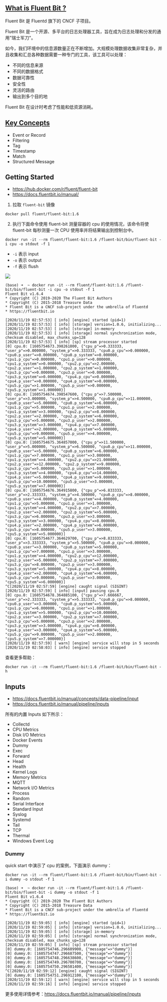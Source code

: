 ## [What is Fluent Bit ?](https://docs.fluentbit.io/manual/about/what-is-fluent-bit)

Fluent Bit 是 Fluentd 旗下的 CNCF 子项目。

Fluent Bit 是一个开源、多平台的日志处理器工具，旨在成为日志处理和分发的通用"瑞士军刀"。

如今，我们环境中的信息源数量正在不断增加。大规模处理数据收集非常复杂，并且收集和汇总各种数据需要一种专门的工具，该工具可以处理：

- 不同的信息来源
- 不同的数据格式
- 数据可靠性
- 安全性
- 灵活的路由
- 输出到多个目的地

Fluent Bit 在设计时考虑了性能和低资源消耗。

## [Key Concepts](https://docs.fluentbit.io/manual/concepts/key-concepts)

- Event or Record
- Filtering
- Tag
- Timestamp
- Match
- Structured Message

## Getting Started

- https://hub.docker.com/r/fluent/fluent-bit
- https://docs.fluentbit.io/manual/

1. 拉取 `fluent-bit` 镜像

```
docker pull fluent/fluent-bit:1.6
```

2. 执行下面命令使用 fluent-bit 测量容器的 cpu 的使用情况，该命令将使 fluent-bit 每秒测量一次 CPU 使用率并将结果输出到控制台中。

```
docker run -it --rm fluent/fluent-bit:1.6 /fluent-bit/bin/fluent-bit -i cpu -o stdout -f 1
```

- `-i` 表示 input
- `-o` 表示 output
- `-f` 表示 flush

![](https://gblobscdn.gitbook.com/assets%2F-LKKSx-3LBTCtaHbg0gl%2F-LKKTm4Y55lytnFhqfG1%2F-LKKTwUrRtRcGfkhN7YV%2Flogging_pipeline_input.png?alt=media)

```log
(base) ➜  ~ docker run -it --rm fluent/fluent-bit:1.6 /fluent-bit/bin/fluent-bit -i cpu -o stdout -f 1
Fluent Bit v1.6.4
* Copyright (C) 2019-2020 The Fluent Bit Authors
* Copyright (C) 2015-2018 Treasure Data
* Fluent Bit is a CNCF sub-project under the umbrella of Fluentd
* https://fluentbit.io

[2020/11/19 02:57:53] [ info] [engine] started (pid=1)
[2020/11/19 02:57:53] [ info] [storage] version=1.0.6, initializing...
[2020/11/19 02:57:53] [ info] [storage] in-memory
[2020/11/19 02:57:53] [ info] [storage] normal synchronization mode, checksum disabled, max_chunks_up=128
[2020/11/19 02:57:53] [ info] [sp] stream processor started
[0] cpu.0: [1605754673.398261800, {"cpu_p"=>0.333333, "user_p"=>0.000000, "system_p"=>0.333333, "cpu0.p_cpu"=>0.000000, "cpu0.p_user"=>0.000000, "cpu0.p_system"=>0.000000, "cpu1.p_cpu"=>0.000000, "cpu1.p_user"=>0.000000, "cpu1.p_system"=>0.000000, "cpu2.p_cpu"=>2.000000, "cpu2.p_user"=>1.000000, "cpu2.p_system"=>1.000000, "cpu3.p_cpu"=>0.000000, "cpu3.p_user"=>0.000000, "cpu3.p_system"=>0.000000, "cpu4.p_cpu"=>0.000000, "cpu4.p_user"=>0.000000, "cpu4.p_system"=>0.000000, "cpu5.p_cpu"=>1.000000, "cpu5.p_user"=>0.000000, "cpu5.p_system"=>1.000000}]
[0] cpu.0: [1605754674.398547600, {"cpu_p"=>7.500000, "user_p"=>3.000000, "system_p"=>4.500000, "cpu0.p_cpu"=>11.000000, "cpu0.p_user"=>5.000000, "cpu0.p_system"=>6.000000, "cpu1.p_cpu"=>5.000000, "cpu1.p_user"=>2.000000, "cpu1.p_system"=>3.000000, "cpu2.p_cpu"=>8.000000, "cpu2.p_user"=>2.000000, "cpu2.p_system"=>6.000000, "cpu3.p_cpu"=>5.000000, "cpu3.p_user"=>2.000000, "cpu3.p_system"=>3.000000, "cpu4.p_cpu"=>7.000000, "cpu4.p_user"=>2.000000, "cpu4.p_system"=>5.000000, "cpu5.p_cpu"=>9.000000, "cpu5.p_user"=>4.000000, "cpu5.p_system"=>5.000000}]
[0] cpu.0: [1605754675.364857000, {"cpu_p"=>11.500000, "user_p"=>5.000000, "system_p"=>6.500000, "cpu0.p_cpu"=>11.000000, "cpu0.p_user"=>5.000000, "cpu0.p_system"=>6.000000, "cpu1.p_cpu"=>7.000000, "cpu1.p_user"=>3.000000, "cpu1.p_system"=>4.000000, "cpu2.p_cpu"=>21.000000, "cpu2.p_user"=>12.000000, "cpu2.p_system"=>9.000000, "cpu3.p_cpu"=>5.000000, "cpu3.p_user"=>1.000000, "cpu3.p_system"=>4.000000, "cpu4.p_cpu"=>14.000000, "cpu4.p_user"=>5.000000, "cpu4.p_system"=>9.000000, "cpu5.p_cpu"=>10.000000, "cpu5.p_user"=>3.000000, "cpu5.p_system"=>7.000000}]
[0] cpu.0: [1605754676.364915800, {"cpu_p"=>6.833333, "user_p"=>2.333333, "system_p"=>4.500000, "cpu0.p_cpu"=>8.000000, "cpu0.p_user"=>4.000000, "cpu0.p_system"=>4.000000, "cpu1.p_cpu"=>5.000000, "cpu1.p_user"=>1.000000, "cpu1.p_system"=>4.000000, "cpu2.p_cpu"=>7.000000, "cpu2.p_user"=>2.000000, "cpu2.p_system"=>5.000000, "cpu3.p_cpu"=>6.000000, "cpu3.p_user"=>3.000000, "cpu3.p_system"=>3.000000, "cpu4.p_cpu"=>8.000000, "cpu4.p_user"=>2.000000, "cpu4.p_system"=>6.000000, "cpu5.p_cpu"=>8.000000, "cpu5.p_user"=>3.000000, "cpu5.p_system"=>5.000000}]
[0] cpu.0: [1605754677.364629700, {"cpu_p"=>8.833333, "user_p"=>3.333333, "system_p"=>5.500000, "cpu0.p_cpu"=>8.000000, "cpu0.p_user"=>3.000000, "cpu0.p_system"=>5.000000, "cpu1.p_cpu"=>7.000000, "cpu1.p_user"=>3.000000, "cpu1.p_system"=>4.000000, "cpu2.p_cpu"=>12.000000, "cpu2.p_user"=>5.000000, "cpu2.p_system"=>7.000000, "cpu3.p_cpu"=>8.000000, "cpu3.p_user"=>3.000000, "cpu3.p_system"=>5.000000, "cpu4.p_cpu"=>8.000000, "cpu4.p_user"=>2.000000, "cpu4.p_system"=>6.000000, "cpu5.p_cpu"=>9.000000, "cpu5.p_user"=>3.000000, "cpu5.p_system"=>6.000000}]
^C[2020/11/19 02:57:59] [engine] caught signal (SIGINT)
[2020/11/19 02:57:59] [ info] [input] pausing cpu.0
[0] cpu.0: [1605754678.364885100, {"cpu_p"=>7.666667, "user_p"=>2.333333, "system_p"=>5.333333, "cpu0.p_cpu"=>8.000000, "cpu0.p_user"=>3.000000, "cpu0.p_system"=>5.000000, "cpu1.p_cpu"=>6.000000, "cpu1.p_user"=>1.000000, "cpu1.p_system"=>5.000000, "cpu2.p_cpu"=>10.000000, "cpu2.p_user"=>3.000000, "cpu2.p_system"=>7.000000, "cpu3.p_cpu"=>5.000000, "cpu3.p_user"=>2.000000, "cpu3.p_system"=>3.000000, "cpu4.p_cpu"=>8.000000, "cpu4.p_user"=>3.000000, "cpu4.p_system"=>5.000000, "cpu5.p_cpu"=>9.000000, "cpu5.p_user"=>2.000000, "cpu5.p_system"=>7.000000}]
[2020/11/19 02:57:59] [ warn] [engine] service will stop in 5 seconds
[2020/11/19 02:58:03] [ info] [engine] service stopped
```

查看更多帮助：

```
docker run -it --rm fluent/fluent-bit:1.6 /fluent-bit/bin/fluent-bit -h
```

## Inputs

- https://docs.fluentbit.io/manual/concepts/data-pipeline/input
- https://docs.fluentbit.io/manual/pipeline/inputs

所有的内置 Inputs 如下所示：

- Collectd
- CPU Metrics
- Disk I/O Metrics
- Docker Events
- Dummy
- Exec
- Forward
- Head
- Health
- Kernel Logs
- Memory Metrics
- MQTT
- Network I/O Metrics
- Process
- Random
- Serial Interface
- Standard Input
- Syslog
- Systemd
- Tail
- TCP
- Thermal
- Windows Event Log

### Dummy

quick start 中演示了 cpu 的案例，下面演示 dummy：

```
docker run -it --rm fluent/fluent-bit:1.6 /fluent-bit/bin/fluent-bit -i dummy -o stdout -f 1
```

```log
(base) ➜  ~ docker run -it --rm fluent/fluent-bit:1.6 /fluent-bit/bin/fluent-bit -i dummy -o stdout -f 1
Fluent Bit v1.6.4
* Copyright (C) 2019-2020 The Fluent Bit Authors
* Copyright (C) 2015-2018 Treasure Data
* Fluent Bit is a CNCF sub-project under the umbrella of Fluentd
* https://fluentbit.io

[2020/11/19 02:59:05] [ info] [engine] started (pid=1)
[2020/11/19 02:59:05] [ info] [storage] version=1.0.6, initializing...
[2020/11/19 02:59:05] [ info] [storage] in-memory
[2020/11/19 02:59:05] [ info] [storage] normal synchronization mode, checksum disabled, max_chunks_up=128
[2020/11/19 02:59:05] [ info] [sp] stream processor started
[0] dummy.0: [1605754746.296609900, {"message"=>"dummy"}]
[0] dummy.0: [1605754747.296687500, {"message"=>"dummy"}]
[0] dummy.0: [1605754748.296638600, {"message"=>"dummy"}]
[0] dummy.0: [1605754749.296700700, {"message"=>"dummy"}]
[0] dummy.0: [1605754750.296581400, {"message"=>"dummy"}]
^C[2020/11/19 02:59:12] [engine] caught signal (SIGINT)
[0] dummy.0: [1605754751.296912100, {"message"=>"dummy"}]
[2020/11/19 02:59:12] [ warn] [engine] service will stop in 5 seconds
[2020/11/19 02:59:16] [ info] [engine] service stopped
```

更多使用详情参考：https://docs.fluentbit.io/manual/pipeline/inputs
